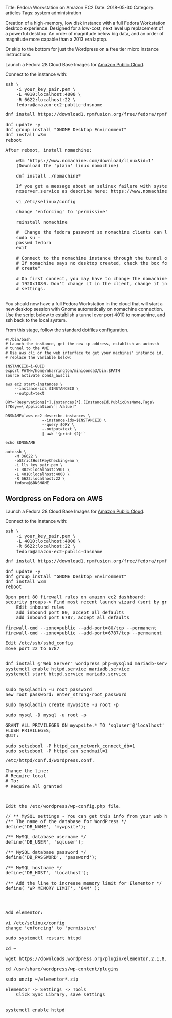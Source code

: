Title: Fedora Workstation on Amazon EC2
Date:  2018-05-30
Category: articles
Tags: system administration

Creation of a high-memory, low disk instance with a full Fedora
Workstation desktop experience. Designed for a low-cost, next level up
replacement of a powerful desktop. An order of magnitude below big data,
and an order of magnitude more capable than a 2013 era laptop.

Or skip to the bottom for just the Wordpress on a free tier micro
instance instructions.

Launch a Fedora 28 Cloud Base Images for [Amazon Public
Cloud](https://alt.fedoraproject.org/cloud/).

Connect to the instance with:
<pre>
ssh \
    -i your_key_pair.pem \
    -L 4010:localhost:4000 \
    -R 6622:localhost:22 \
    fedora@amazon-ec2-public-dnsname
</pre>

<pre>
dnf install https://download1.rpmfusion.org/free/fedora/rpmfusion-free-release-$(rpm -E %fedora).noarch.rpm https://download1.rpmfusion.org/nonfree/fedora/rpmfusion-nonfree-release-$(rpm -E %fedora).noarch.rpm
    
dnf update -y
dnf group install "GNOME Desktop Environment"
dnf install w3m
reboot

After reboot, install nomachine:

    w3m 'https://www.nomachine.com/download/linux&id=1'
    (Download the 'plain' linux nomachine)

    dnf install ./nomachine*

    If you get a message about an selinux failure with systemd read from
    nxserver.service as describe here: https://www.nomachine.com/TR11N07360

    vi /etc/selinux/config

    change 'enforcing' to 'permissive'

    reinstall nomachine

    #  Change the fedora password so nomachine clients can login
    sudo su - 
    passwd fedora
    exit

    # Connect to the nomachine instance through the tunnel on port 4010
    # If nomachine says no desktop created, check the box for "Always
    # create"

    # On first connect, you may have to change the nomachine resolution to
    # 1920x1080. Don't change it in the client, change it in the nomachine
    # settings.

</pre>

You should now have a full Fedora Workstation in the cloud that will
start a new desktop session with Gnome automatically on nomachine
connection. Use the script below to establish a tunnel over port 4010 to
nomachine, and ssh back to the local system.

From this stage, follow the standard
[dotfiles](https://github.com/NathanHarrigton/dotfiles) configuration.

```
#!/bin/bash
# Launch the instance, get the new ip address, establish an autossh
# tunnel to the AMI
# Use aws cli or the web interface to get your machines' instance id,
# replace the variable below:

INSTANCEID=i-GUID
export PATH=/home/nharrington/miniconda3/bin:$PATH
source activate conda_awscli

aws ec2 start-instances \
    --instance-ids $INSTANCEID \
    --output=text

QRY="Reservations[*].Instances[*].[InstanceId,PublicDnsName,Tags\
[?Key==\`Application\`].Value]"

DNSNAME=`aws ec2 describe-instances \
                --instance-ids=$INSTANCEID \
                --query $QRY \
                --output=text \
                | awk '{print $2}'`

echo $DNSNAME

autossh \
    -M 36622 \
    -oStrictHostKeyChecking=no \
    -i lls_key_pair.pem \
    -L 8839:localhost:5901 \
    -L 4010:localhost:4000 \
    -R 6622:localhost:22 \
    fedora@$DNSNAME
```

## Wordpress on Fedora on AWS

Launch a Fedora 28 Cloud Base Images for [Amazon Public
Cloud](https://alt.fedoraproject.org/cloud/).

Connect to the instance with:
<pre>
ssh \
    -i your_key_pair.pem \
    -L 4010:localhost:4000 \
    -R 6622:localhost:22 \
    fedora@amazon-ec2-public-dnsname
</pre>

<pre>
dnf install https://download1.rpmfusion.org/free/fedora/rpmfusion-free-release-$(rpm -E %fedora).noarch.rpm https://download1.rpmfusion.org/nonfree/fedora/rpmfusion-nonfree-release-$(rpm -E %fedora).noarch.rpm
    
dnf update -y
dnf group install "GNOME Desktop Environment"
dnf install w3m
reboot

Open port 80 firewall rules on amazon ec2 dashboard:
security groups-> Find most recent launch wizard (sort by group name)
    Edit inbound rules
    add inbound port 80, accept all defaults
    add inbound port 6787, accept all defaults

firewall-cmd --zone=public --add-port=80/tcp --permanent
firewall-cmd --zone=public --add-port=6787/tcp --permanent

Edit /etc/ssh/sshd_config
move port 22 to 6787


dnf install @"Web Server" wordpress php-mysqlnd mariadb-server
systemctl enable httpd.service mariadb.service
systemctl start httpd.service mariadb.service


sudo mysqladmin -u root password
new root password: enter_strong-root_password

sudo mysqladmin create mywpsite -u root -p

sudo mysql -D mysql -u root -p

GRANT ALL PRIVILEGES ON mywpsite.* TO 'sqluser'@'localhost' IDENTIFIED BY 'password';
FLUSH PRIVILEGES;
QUIT:

sudo setsebool -P httpd_can_network_connect_db=1
sudo setsebool -P httpd_can_sendmail=1
</pre>

<pre>
/etc/httpd/conf.d/wordpress.conf. 

Change the line: 
# Require local
# To:
# Require all granted


<pre>
Edit the /etc/wordpress/wp-config.php file.

// ** MySQL settings - You can get this info from your web host ** //
/** The name of the database for WordPress */
define('DB_NAME', 'mywpsite');

/** MySQL database username */
define('DB_USER', 'sqluser');

/** MySQL database password */
define('DB_PASSWORD', 'password');

/** MySQL hostname */
define('DB_HOST', 'localhost');

/** Add the line to increase memory limit for Elementor */
define( 'WP_MEMORY_LIMIT', '64M' );
</pre>



<pre>
Add elementor:

vi /etc/selinux/config
change 'enforcing' to 'permissive'

sudo systemctl restart httpd

cd ~

wget https://downloads.wordpress.org/plugin/elementor.2.1.8.zip

cd /usr/share/wordpress/wp-content/plugins

sudo unzip ~/elementor*.zip

Elementor -> Settings -> Tools
    Click Sync Library, save settings


systemctl enable httpd

</pre>

